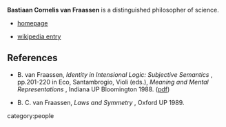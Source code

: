 
**Bastiaan Cornelis van Fraassen** is a distinguished philosopher of science.

* [homepage](http://www.basvanfraassen.org/)

* [wikipedia entry](http://en.wikipedia.org/wiki/Bas_van_Fraassen)

## References

* B. van Fraassen, _Identity in Intensional Logic: Subjective Semantics_ , pp.201-220 in Eco, Santambrogio, Violi (eds.), _Meaning and Mental Representations_ , Indiana UP Bloomington 1988. ([pdf](http://webware.princeton.edu/vanfraas/mss/SubjSemantics.pdf))

* B. C. van Fraassen, _Laws and Symmetry_ , Oxford UP 1989.

category:people

